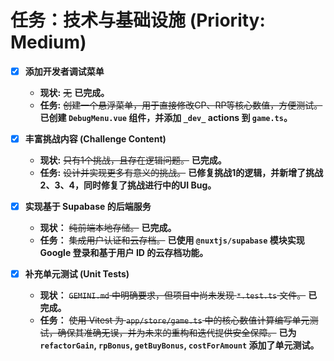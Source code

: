 # 任务：技术与基础设施 (Priority: Medium)

- [x] **添加开发者调试菜单**
    - **现状:** ~~无~~ **已完成。**
    - **任务:** ~~创建一个悬浮菜单，用于直接修改CP、RP等核心数值，方便测试。~~ **已创建 `DebugMenu.vue` 组件，并添加 `_dev_` actions 到 `game.ts`。**

- [x] **丰富挑战内容 (Challenge Content)**
    - **现状:** ~~只有1个挑战，且存在逻辑问题。~~ **已完成。**
    - **任务:** ~~设计并实现更多有意义的挑战。~~ **已修复挑战1的逻辑，并新增了挑战2、3、4，同时修复了挑战进行中的UI Bug。**

- [x] **实现基于 Supabase 的后端服务**
    - **现状：** ~~纯前端本地存储。~~ **已完成。**
    - **任务：** ~~集成用户认证和云存档。~~ **已使用 `@nuxtjs/supabase` 模块实现 Google 登录和基于用户 ID 的云存档功能。**

- [x] **补充单元测试 (Unit Tests)**
    - **现状：** ~~`GEMINI.md` 中明确要求，但项目中尚未发现 `*.test.ts` 文件。~~ **已完成。**
    - **任务：** ~~使用 Vitest 为 `app/store/game.ts` 中的核心数值计算编写单元测试，确保其准确无误，并为未来的重构和迭代提供安全保障。~~ **已为 `refactorGain`, `rpBonus`, `getBuyBonus`, `costForAmount` 添加了单元测试。**